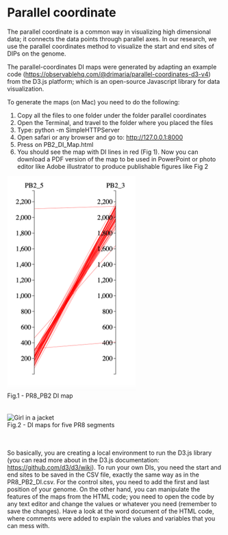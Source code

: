 # Parallel coordinate

The parallel coordinate is a common way in visualizing high dimensional data; it connects the data points through parallel axes. In our research, we use the parallel coordinates method to visualize the start and end sites of DIPs on the genome. 


The parallel-coordinates DI maps were generated by adapting an example code (https://observablehq.com/@drimaria/parallel-coordinates-d3-v4) from the D3.js platform; which is an open-source Javascript library for data visualization.

To generate the maps  (on Mac) you need to do the following:

1) Copy all the files to one folder under the folder parallel coordinates 
2) Open the Terminal, and travel to the folder where you placed the files
3) Type: python -m SimpleHTTPServer
4) Open safari or any browser and go to: http://127.0.0.1:8000
5) Press on PB2_DI_Map.html
6) You should see the map with DI lines in red (Fig 1). Now you can download a PDF version of the map to be used in PowerPoint or photo editor like Adobe illustrator to produce publishable figures like Fig 2 


<img src="DImaps/DI_red.png" alt="Girl in a jacket" width="300" height="500">
 <figcaption>Fig.1 - PR8_PB2 DI map</figcaption><br><br>
 
<img src="DImaps/Maps_all_segments.jpg" alt="Girl in a jacket" width="500" height="300">
 <figcaption>Fig.2 - DI maps for five PR8 segments</figcaption><br><br>
 
 
So basically, you are creating a local environment to run the D3.js library (you can read more about in the D3.js documentation: https://github.com/d3/d3/wiki). To run your own DIs, you need the start and end sites to be saved in the CSV file, exactly the same way as in the PR8_PB2_DI.csv. For the control sites, you need to add the first and last position of your genome. On the other hand, you can manipulate the features of the maps from the HTML code; you need to open the code by any text editor and change the values or whatever you need (remember to save the changes). Have a look at the word document of the HTML code, where comments were added to explain the values and variables that you can mess with.  




